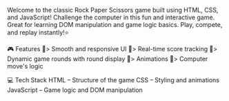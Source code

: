 Welcome to the classic Rock Paper Scissors game built using HTML, CSS, and JavaScript!
Challenge the computer in this fun and interactive game.
Great for learning DOM manipulation and game logic basics. Play, compete, and replay instantly!⭐

🎮 Features
🫧> Smooth and responsive UI
🫧> Real-time score tracking
🫧> Dynamic game rounds with round display
🫧> Animations
🫧> Computer move's logic

💻	Tech Stack
HTML – Structure of the game
CSS – Styling and animations
JavaScript – Game logic and DOM manipulation
